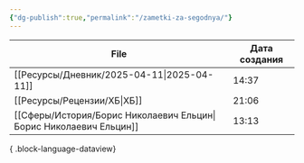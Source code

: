 ```yaml
---
{"dg-publish":true,"permalink":"/zametki-za-segodnya/"}
---
```


| File                                                                  | Дата создания |
| --------------------------------------------------------------------- | ------------- |
| [[Ресурсы/Дневник/2025-04-11\|2025-04-11]]                         | 14:37         |
| [[Ресурсы/Рецензии/ХБ\|ХБ]]                                        | 21:06         |
| [[Сферы/История/Борис Николаевич Ельцин\|Борис Николаевич Ельцин]] | 13:13         |

{ .block-language-dataview}


